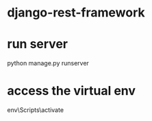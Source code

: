 # django-rest-framework

# run server

python manage.py runserver

# access the virtual env

env\\Scripts\\activate
